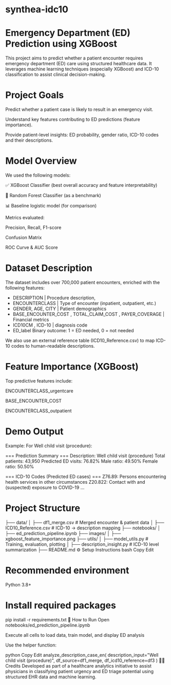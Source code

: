 # synthea-idc10
# Emergency Department (ED) Prediction using XGBoost
This project aims to predict whether a patient encounter requires emergency department (ED) care using structured healthcare data. It leverages machine learning techniques (especially XGBoost) and ICD-10 classification to assist clinical decision-making.

# Project Goals
Predict whether a patient case is likely to result in an emergency visit.

Understand key features contributing to ED predictions (feature importance).

Provide patient-level insights: ED probability, gender ratio, ICD-10 codes and their descriptions.

# Model Overview
We used the following models:

✅ XGBoost Classifier (best overall accuracy and feature interpretability)

🌲 Random Forest Classifier (as a benchmark)

📊 Baseline logistic model (for comparison)

Metrics evaluated:

Precision, Recall, F1-score

Confusion Matrix

ROC Curve & AUC Score

# Dataset Description
The dataset includes over 700,000 patient encounters, enriched with the following features:
- DESCRIPTION       | Procedure description,
- ENCOUNTERCLASS    | Type of encounter (inpatient, outpatient, etc.)
- GENDER, AGE, CITY	| Patient demographics
- BASE_ENCOUNTER_COST , TOTAL_CLAIM_COST , PAYER_COVERAGE	| Financial metrics
- ICD10CM , ICD-10 | diagnosis code
- ED_label	Binary outcome: 1 = ED needed, 0 = not needed

We also use an external reference table (ICD10_Reference.csv) to map ICD-10 codes to human-readable descriptions.

# Feature Importance (XGBoost)
Top predictive features include:

ENCOUNTERCLASS_urgentcare

BASE_ENCOUNTER_COST

ENCOUNTERCLASS_outpatient


# Demo Output
Example: For Well child visit (procedure):

=== Prediction Summary ===
Description: Well child visit (procedure)
Total patients: 43,950
Predicted ED visits: 76.82%
Male ratio: 49.50%
Female ratio: 50.50%

=== ICD-10 Codes (Predicted ED cases) ===
Z76.89: Persons encountering health services in other circumstances
Z20.822: Contact with and (suspected) exposure to COVID-19
...
# Project Structure
├── data/
│   ├── df1_merge.csv            # Merged encounter & patient data
│   ├── ICD10_Reference.csv      # ICD-10 → description mapping
├── notebooks/
│   ├── ed_prediction_pipeline.ipynb
├── images/
│   ├── xgboost_feature_importance.png
├── utils/
│   ├── model_utils.py           # Training, evaluation, plotting
│   ├── description_insight.py   # ICD-10 level summarization
├── README.md
⚙️ Setup Instructions
bash
Copy
Edit
# Recommended environment
Python 3.8+

# Install required packages
pip install -r requirements.txt
🚀 How to Run
Open notebooks/ed_prediction_pipeline.ipynb

Execute all cells to load data, train model, and display ED analysis

Use the helper function:

python
Copy
Edit
analyze_description_case_en(
    description_input="Well child visit (procedure)",
    df_source=df1_merge,
    df_icd10_reference=df3
)
👨‍⚕️ Credits
Developed as part of a healthcare analytics initiative to assist physicians in classifying patient urgency and ED triage potential using structured EHR data and machine learning.
